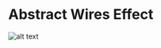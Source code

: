 # Abstract Wires Effect

![alt text](https://github.com/qine/unity-abstract-wire/blob/master/Wires%20Effect.gif?raw=true)
